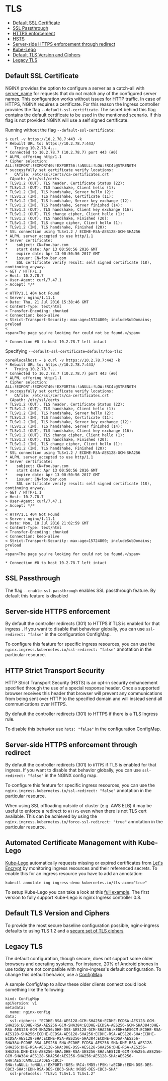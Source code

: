 # TLS

- [Default SSL Certificate](#default-ssl-certificate)
- [SSL Passthrough](#ssl-passthrough)
- [HTTPS enforcement](#server-side-https-enforcement)
- [HSTS](#http-strict-transport-security)
- [Server-side HTTPS enforcement through redirect](#server-side-https-enforcement-through-redirect) 
- [Kube-Lego](#automated-certificate-management-with-kube-lego)
- [Default TLS Version and Ciphers](#default-tls-version-and-ciphers)
- [Legacy TLS](#legacy-tls)

## Default SSL Certificate

NGINX provides the option to configure a server as a catch-all with [server_name](http://nginx.org/en/docs/http/server_names.html) for requests that do not match any of the configured server names. This configuration works without issues for HTTP traffic.
In case of HTTPS, NGINX requires a certificate.
For this reason the Ingress controller provides the flag `--default-ssl-certificate`. The secret behind this flag contains the default certificate to be used in the mentioned scenario. If this flag is not provided NGINX will use a self signed certificate.

Running without the flag `--default-ssl-certificate`:

```console
$ curl -v https://10.2.78.7:443 -k
* Rebuilt URL to: https://10.2.78.7:443/
*   Trying 10.2.78.4...
* Connected to 10.2.78.7 (10.2.78.7) port 443 (#0)
* ALPN, offering http/1.1
* Cipher selection: ALL:!EXPORT:!EXPORT40:!EXPORT56:!aNULL:!LOW:!RC4:@STRENGTH
* successfully set certificate verify locations:
*   CAfile: /etc/ssl/certs/ca-certificates.crt
  CApath: /etc/ssl/certs
* TLSv1.2 (OUT), TLS header, Certificate Status (22):
* TLSv1.2 (OUT), TLS handshake, Client hello (1):
* TLSv1.2 (IN), TLS handshake, Server hello (2):
* TLSv1.2 (IN), TLS handshake, Certificate (11):
* TLSv1.2 (IN), TLS handshake, Server key exchange (12):
* TLSv1.2 (IN), TLS handshake, Server finished (14):
* TLSv1.2 (OUT), TLS handshake, Client key exchange (16):
* TLSv1.2 (OUT), TLS change cipher, Client hello (1):
* TLSv1.2 (OUT), TLS handshake, Finished (20):
* TLSv1.2 (IN), TLS change cipher, Client hello (1):
* TLSv1.2 (IN), TLS handshake, Finished (20):
* SSL connection using TLSv1.2 / ECDHE-RSA-AES128-GCM-SHA256
* ALPN, server accepted to use http/1.1
* Server certificate:
*    subject: CN=foo.bar.com
*    start date: Apr 13 00:50:56 2016 GMT
*    expire date: Apr 13 00:50:56 2017 GMT
*    issuer: CN=foo.bar.com
*    SSL certificate verify result: self signed certificate (18), continuing anyway.
> GET / HTTP/1.1
> Host: 10.2.78.7
> User-Agent: curl/7.47.1
> Accept: */*
>
< HTTP/1.1 404 Not Found
< Server: nginx/1.11.1
< Date: Thu, 21 Jul 2016 15:38:46 GMT
< Content-Type: text/html
< Transfer-Encoding: chunked
< Connection: keep-alive
< Strict-Transport-Security: max-age=15724800; includeSubDomains; preload
<
<span>The page you're looking for could not be found.</span>

* Connection #0 to host 10.2.78.7 left intact
```

Specifying `--default-ssl-certificate=default/foo-tls`:

```console
core@localhost ~ $ curl -v https://10.2.78.7:443 -k
* Rebuilt URL to: https://10.2.78.7:443/
*   Trying 10.2.78.7...
* Connected to 10.2.78.7 (10.2.78.7) port 443 (#0)
* ALPN, offering http/1.1
* Cipher selection: ALL:!EXPORT:!EXPORT40:!EXPORT56:!aNULL:!LOW:!RC4:@STRENGTH
* successfully set certificate verify locations:
*   CAfile: /etc/ssl/certs/ca-certificates.crt
  CApath: /etc/ssl/certs
* TLSv1.2 (OUT), TLS header, Certificate Status (22):
* TLSv1.2 (OUT), TLS handshake, Client hello (1):
* TLSv1.2 (IN), TLS handshake, Server hello (2):
* TLSv1.2 (IN), TLS handshake, Certificate (11):
* TLSv1.2 (IN), TLS handshake, Server key exchange (12):
* TLSv1.2 (IN), TLS handshake, Server finished (14):
* TLSv1.2 (OUT), TLS handshake, Client key exchange (16):
* TLSv1.2 (OUT), TLS change cipher, Client hello (1):
* TLSv1.2 (OUT), TLS handshake, Finished (20):
* TLSv1.2 (IN), TLS change cipher, Client hello (1):
* TLSv1.2 (IN), TLS handshake, Finished (20):
* SSL connection using TLSv1.2 / ECDHE-RSA-AES128-GCM-SHA256
* ALPN, server accepted to use http/1.1
* Server certificate:
*    subject: CN=foo.bar.com
*    start date: Apr 13 00:50:56 2016 GMT
*    expire date: Apr 13 00:50:56 2017 GMT
*    issuer: CN=foo.bar.com
*    SSL certificate verify result: self signed certificate (18), continuing anyway.
> GET / HTTP/1.1
> Host: 10.2.78.7
> User-Agent: curl/7.47.1
> Accept: */*
>
< HTTP/1.1 404 Not Found
< Server: nginx/1.11.1
< Date: Mon, 18 Jul 2016 21:02:59 GMT
< Content-Type: text/html
< Transfer-Encoding: chunked
< Connection: keep-alive
< Strict-Transport-Security: max-age=15724800; includeSubDomains; preload
<
<span>The page you're looking for could not be found.</span>

* Connection #0 to host 10.2.78.7 left intact
```

## SSL Passthrough

The flag `--enable-ssl-passthrough` enables SSL passthrough feature.
By default this feature is disabled

## Server-side HTTPS enforcement

By default the controller redirects (301) to HTTPS if TLS is enabled for that ingress . If you want to disable that behaviour globally, you can use `ssl-redirect: "false"` in the configuration ConfigMap.

To configure this feature for specific ingress resources, you can use the `nginx.ingress.kubernetes.io/ssl-redirect: "false"` annotation in the particular resource.

## HTTP Strict Transport Security

HTTP Strict Transport Security (HSTS) is an opt-in security enhancement specified through the use of a special response header. Once a supported browser receives this header that browser will prevent any communications from being sent over HTTP to the specified domain and will instead send all communications over HTTPS.

By default the controller redirects (301) to HTTPS if there is a TLS Ingress rule.

To disable this behavior use `hsts: "false"` in the configuration ConfigMap.

## Server-side HTTPS enforcement through redirect

By default the controller redirects (301) to `HTTPS` if TLS is enabled for that ingress. If you want to disable that behavior globally, you can use `ssl-redirect: "false"` in the NGINX config map.

To configure this feature for specific ingress resources, you can use the `nginx.ingress.kubernetes.io/ssl-redirect: "false"` annotation in the particular resource.

When using SSL offloading outside of cluster (e.g. AWS ELB) it may be useful to enforce a redirect to `HTTPS` even when there is not TLS cert available. This can be achieved by using the `nginx.ingress.kubernetes.io/force-ssl-redirect: "true"` annotation in the particular resource.

## Automated Certificate Management with Kube-Lego

[Kube-Lego] automatically requests missing or expired certificates from [Let's Encrypt] by monitoring ingress resources and their referenced secrets. To enable this for an ingress resource you have to add an annotation:

```console
kubectl annotate ing ingress-demo kubernetes.io/tls-acme="true"
```

To setup Kube-Lego you can take a look at this [full example]. The first
version to fully support Kube-Lego is nginx Ingress controller 0.8.

[full example]:https://github.com/jetstack/kube-lego/tree/master/examples
[Kube-Lego]:https://github.com/jetstack/kube-lego
[Let's Encrypt]:https://letsencrypt.org

## Default TLS Version and Ciphers

To provide the most secure baseline configuration possible, nginx-ingress defaults to using TLS 1.2 and a [secure set of TLS ciphers](https://github.com/kubernetes/ingress-nginx/blob/master/docs/user-guide/configmap.md#ssl-ciphers)

## Legacy TLS 
The default configuration, though secure, does not support some older browsers and operating systems. For instance, 20% of Android phones in use today are not compatible with nginx-ingress's default configuration. To change this default behavior, use a [ConfigMap](https://github.com/kubernetes/ingress-nginx/blob/master/docs/user-guide/configmap.md#ssl-ciphers).

A sample ConfigMap to allow these older clients connect could look something like the following:

```
kind: ConfigMap
apiVersion: v1
metadata:
  name: nginx-config
data:
  ssl-ciphers: "ECDHE-RSA-AES128-GCM-SHA256:ECDHE-ECDSA-AES128-GCM-SHA256:ECDHE-RSA-AES256-GCM-SHA384:ECDHE-ECDSA-AES256-GCM-SHA384:DHE-RSA-AES128-GCM-SHA256:DHE-DSS-AES128-GCM-SHA256:kEDH+AESGCM:ECDHE-RSA-AES128-SHA256:ECDHE-ECDSA-AES128-SHA256:ECDHE-RSA-AES128-SHA:ECDHE-ECDSA-AES128-SHA:ECDHE-RSA-AES256-SHA384:ECDHE-ECDSA-AES256-SHA384:ECDHE-RSA-AES256-SHA:ECDHE-ECDSA-AES256-SHA:DHE-RSA-AES128-SHA256:DHE-RSA-AES128-SHA:DHE-DSS-AES128-SHA256:DHE-RSA-AES256-SHA256:DHE-DSS-AES256-SHA:DHE-RSA-AES256-SHA:AES128-GCM-SHA256:AES256-GCM-SHA384:AES128-SHA256:AES256-SHA256:AES128-SHA:AES256-SHA:AES:CAMELLIA:DES-CBC3-SHA:!aNULL:!eNULL:!EXPORT:!DES:!RC4:!MD5:!PSK:!aECDH:!EDH-DSS-DES-CBC3-SHA:!EDH-RSA-DES-CBC3-SHA:!KRB5-DES-CBC3-SHA"
  ssl-protocols: "TLSv1 TLSv1.1 TLSv1.2"
```
